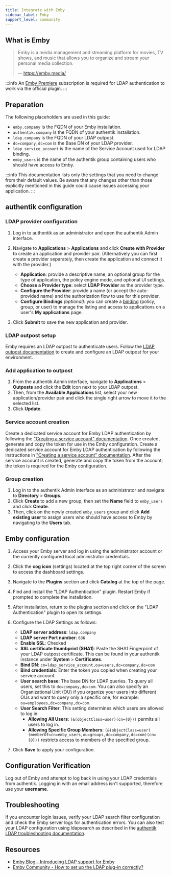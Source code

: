 ```yaml
---
title: Integrate with Emby
sidebar_label: Emby
support_level: community
---
```


## What is Emby

> Emby is a media management and streaming platform for movies, TV shows, and music that allows you to organize and stream your personal media collection.
>
> -- https://emby.media/

:::info
An [Emby Premiere](https://emby.media/premiere.html) subscription is required for LDAP authentication to work via the official plugin.
:::

## Preparation

The following placeholders are used in this guide:

- `emby.company` is the FQDN of your Emby installation.
- `authentik.company` is the FQDN of your authentik installation.
- `ldap.company` is the FQDN of your LDAP outpost.
- `dc=company,dc=com` is the Base DN of your LDAP provider.
- `ldap_service_account` is the name of the Service Account used for LDAP binding.
- `emby_users` is the name of the authentik group containing users who should have access to Emby.

:::info
This documentation lists only the settings that you need to change from their default values. Be aware that any changes other than those explicitly mentioned in this guide could cause issues accessing your application.
:::

## authentik configuration

### LDAP provider configuration

1. Log in to authentik as an administrator and open the authentik Admin interface.
2. Navigate to **Applications** > **Applications** and click **Create with Provider** to create an application and provider pair. (Alternatively you can first create a provider separately, then create the application and connect it with the provider.)
    - **Application**: provide a descriptive name, an optional group for the type of application, the policy engine mode, and optional UI settings.
    - **Choose a Provider type**: select **LDAP Provider** as the provider type.
    - **Configure the Provider**: provide a name (or accept the auto-provided name) and the authorization flow to use for this provider.
    - **Configure Bindings** _(optional)_: you can create a [binding](/docs/add-secure-apps/flows-stages/bindings/) (policy, group, or user) to manage the listing and access to applications on a user's **My applications** page.

3. Click **Submit** to save the new application and provider.

### LDAP outpost setup

Emby requires an LDAP outpost to authenticate users. Follow the [LDAP outpost documentation](/docs/add-secure-apps/outposts/) to create and configure an LDAP outpost for your environment.

### Add application to outpost

1. From the authentik Admin interface, navigate to **Applications** > **Outposts** and click the **Edit** icon next to your LDAP outpost.
2. Then, from the **Available Applications** list, select your new application/provider pair and click the single right arrow to move it to the selected list.
3. Click **Update**.

### Service account creation

Create a dedicated service account for Emby LDAP authentication by following the ["Creating a service account" documentation](/docs/sys-mgmt/service-accounts). Once created, generate and copy the token for use in the Emby configuration.
Create a dedicated service account for Emby LDAP authentication by following the instructions in ["Creating a service account" documentation](/docs/sys-mgmt/service-accounts). After the service account is created, generate and copy the token from the account; the token is required for the Emby configuration.

### Group creation

1. Log in to the authentik Admin interface as an administrator and navigate to **Directory** > **Groups**.
2. Click **Create** to add a new group, then set the **Name** field to `emby_users` and click **Create**.
3. Then, click on the newly created `emby_users` group and click **Add existing user** to assign users who should have access to Emby by navigating to the **Users** tab.

## Emby configuration

1. Access your Emby server and log in using the administrator account or the currently configured local administrator credentials.
2. Click the **cog icon** (settings) located at the top right corner of the screen to access the dashboard settings.
3. Navigate to the **Plugins** section and click **Catalog** at the top of the page.
4. Find and install the "LDAP Authentication" plugin. Restart Emby if prompted to complete the installation.
5. After installation, return to the plugins section and click on the "LDAP Authentication" plugin to open its settings.
6. Configure the LDAP Settings as follows:
    - **LDAP server address**: `ldap.company`
    - **LDAP server Port number**: `636`
    - **Enable SSL**: Checked
    - **SSL certificate thumbprint (SHA1)**: Paste the SHA1 Fingerprint of your LDAP outpost certificate. This can be found in your authentik instance under **System** > **Certificates**.
    - **Bind DN**: `cn=ldap_service_account,ou=users,dc=company,dc=com`
    - **Bind credentials**: Enter the token you copied when creating your service account.
    - **User search base**: The base DN for LDAP queries. To query all users, set this to `dc=company,dc=com`. You can also specify an Organizational Unit (OU) if you organize your users into different OUs and want to query only a specific one, for example: `ou=employees,dc=company,dc=com`
    - **User Search Filter**: This setting determines which users are allowed to log in:
        - **Allowing All Users**: `(&(objectClass=user)(cn={0}))` permits all users to log in.
        - **Allowing Specific Group Members**: `(&(objectClass=user)(memberOf=cn=emby_users,ou=groups,dc=company,dc=com)(cn={0}))` restricts access to members of the specified group.

7. Click **Save** to apply your configuration.

## Configuration Verification

Log out of Emby and attempt to log back in using your LDAP credentials from authentik. Logging in with an email address isn't supported, therefore use your **username**.

## Troubleshooting

If you encounter login issues, verify your LDAP search filter configuration and check the Emby server logs for authentication errors. You can also test your LDAP configuration using ldapsearch as described in the [authentik LDAP troubleshooting documentation](/docs/add-secure-apps/providers/ldap/generic_setup).

## Resources

- [Emby Blog - Introducing LDAP support for Emby](https://emby.media/introducing-ldap-support-for-emby.html)
- [Emby Community - How to set up the LDAP plug-in correctly?](https://emby.media/community/index.php?/topic/106525-how-to-set-up-the-ldap-plug-in-correctly/)
